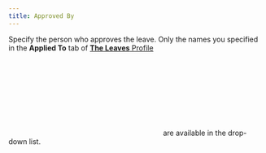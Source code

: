 ```yaml
---
title: Approved By
---
```



Specify the person who approves the leave. Only the names you specified  in the **Applied To** tab of [**The 
 Leaves** Profile](JavaScript:RelatedTopics1.Click())<!--Metadata type="DesignerControl" startspan
<object CLASSID="clsid:ADB880A6-D8FF-11CF-9377-00AA003B7A11"
	ID=RelatedTopics1
	TYPE="application/x-oleobject">
</object>-->

<object classid="clsid:ADB880A6-D8FF-11CF-9377-00AA003B7A11" id="RelatedTopics1" type="application/x-oleobject"> 
 <param name="Command" value="Related Topics">
<param name="Window" value="second">
<param name="Item1" value="The Leaves;{{site.tc_chm}}/misc/the_leave_profile.html">
</object><!--Metadata type="DesignerControl" endspan--> are available in the drop-down list.
